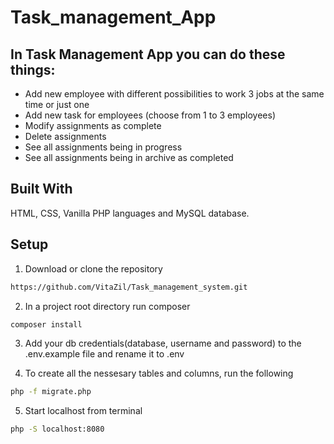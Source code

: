 ﻿# Task_management_App

## In Task Management App you can do these things:

- Add new employee with different possibilities to work 3 jobs at the same time or just one
- Add new task for employees (choose from 1 to 3 employees)
- Modify assignments as complete
- Delete assignments
- See all assignments being in progress
- See all assignments being in archive as completed

## Built With

HTML, CSS, Vanilla PHP languages and MySQL database.


## Setup

1. Download or clone the repository
```sh
https://github.com/VitaZil/Task_management_system.git
```

2. In a project root directory run composer
```sh
composer install
```

3. Add your db credentials(database, username and password) to the .env.example file and rename it to .env

4. To create all the nessesary tables and columns, run the following
```sh
php -f migrate.php
```

5. Start localhost from terminal 
```sh
php -S localhost:8080
```

